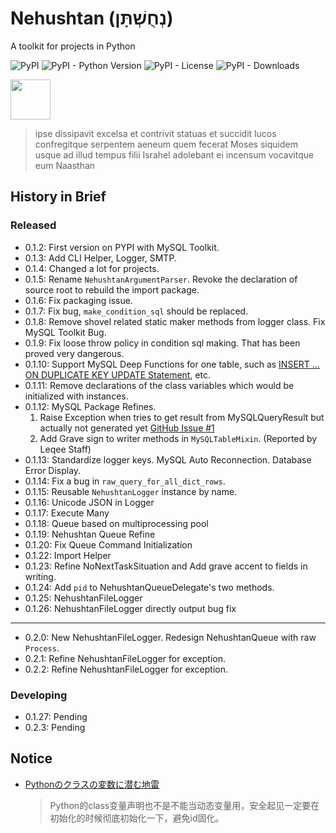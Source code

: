 # Nehushtan (נְחֻשְׁתָּן)

A toolkit for projects in Python

![PyPI](https://img.shields.io/pypi/v/nehushtan)
![PyPI - Python Version](https://img.shields.io/pypi/pyversions/nehushtan)
![PyPI - License](https://img.shields.io/pypi/l/nehushtan)
![PyPI - Downloads](https://img.shields.io/pypi/dm/nehushtan)

<img src="https://github.com/sinri/nehushtan/blob/master/icon.png?raw=true" width="64" height="64"></img>

> ipse dissipavit excelsa et contrivit statuas et succidit lucos confregitque serpentem aeneum quem fecerat Moses siquidem usque ad illud tempus filii Israhel adolebant ei incensum vocavitque eum Naasthan

## History in Brief

### Released

* 0.1.2: First version on PYPI with MySQL Toolkit.
* 0.1.3: Add CLI Helper, Logger, SMTP.
* 0.1.4: Changed a lot for projects.
* 0.1.5: Rename `NehushtanArgumentParser`. Revoke the declaration of source root to rebuild the import package.
* 0.1.6: Fix packaging issue.
* 0.1.7: Fix bug, `make_condition_sql` should be replaced.
* 0.1.8: Remove shovel related static maker methods from logger class. Fix MySQL Toolkit Bug.
* 0.1.9: Fix loose throw policy in condition sql making. That has been proved very dangerous.
* 0.1.10: Support MySQL Deep Functions for one table, such as
  [INSERT ... ON DUPLICATE KEY UPDATE Statement](https://dev.mysql.com/doc/refman/8.0/en/insert-on-duplicate.html), etc.
* 0.1.11: Remove declarations of the class variables which would be initialized with instances.
* 0.1.12: MySQL Package Refines.
    1. Raise Exception when tries to get result from MySQLQueryResult but actually not generated
       yet [GitHub Issue #1](https://github.com/sinri/nehushtan/issues/1)
    2. Add Grave sign to writer methods in `MySQLTableMixin`. (Reported by Leqee Staff)
* 0.1.13: Standardize logger keys. MySQL Auto Reconnection. Database Error Display.
* 0.1.14: Fix a bug in `raw_query_for_all_dict_rows`.
* 0.1.15: Reusable `NehushtanLogger` instance by name.
* 0.1.16: Unicode JSON in Logger
* 0.1.17: Execute Many
* 0.1.18: Queue based on multiprocessing pool
* 0.1.19: Nehushtan Queue Refine
* 0.1.20: Fix Queue Command Initialization
* 0.1.22: Import Helper
* 0.1.23: Refine NoNextTaskSituation and Add grave accent to fields in writing.
* 0.1.24: Add `pid` to NehushtanQueueDelegate's two methods.
* 0.1.25: NehushtanFileLogger
* 0.1.26: NehushtanFileLogger directly output bug fix

----

* 0.2.0: New NehushtanFileLogger. Redesign NehushtanQueue with raw `Process`.
* 0.2.1: Refine NehushtanFileLogger for exception.
* 0.2.2: Refine NehushtanFileLogger for exception.

### Developing

* 0.1.27: Pending
* 0.2.3: Pending

## Notice

* [Pythonのクラスの変数に潜む地雷](https://qiita.com/sinri/items/368a489412c78cb9d4e3)
  > Python的class变量声明也不是不能当动态变量用，安全起见一定要在初始化的时候彻底初始化一下，避免id固化。